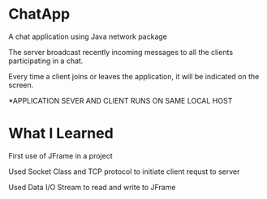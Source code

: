 # ChatApp
A chat application using Java network package

The server broadcast recently incoming messages to all the clients
participating in a chat.

Every time a client joins or leaves the application, it will be indicated on
the screen.

*APPLICATION SEVER AND CLIENT RUNS ON SAME LOCAL HOST
# What I Learned 

First use of JFrame in a project 

Used Socket Class and TCP protocol to initiate client requst to server 

Used Data I/O Stream to read and write to JFrame 




